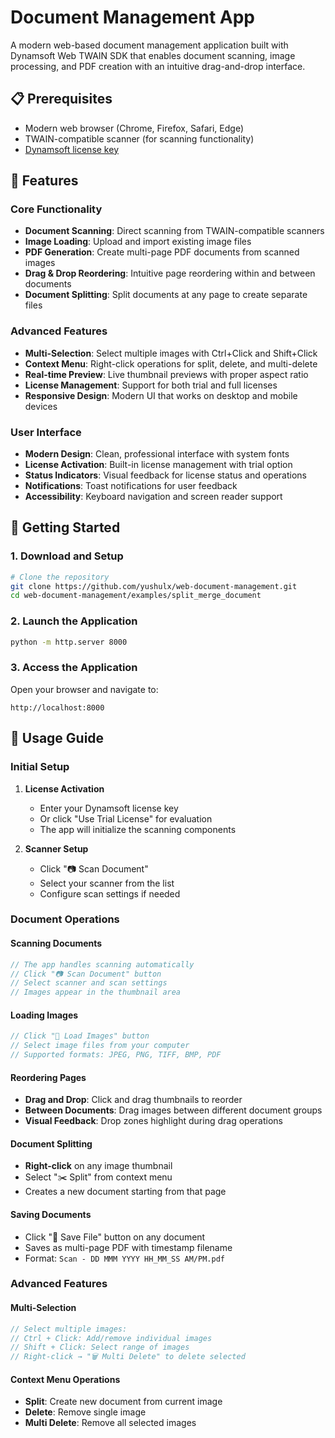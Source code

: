 # Document Management App

A modern web-based document management application built with Dynamsoft Web TWAIN SDK that enables document scanning, image processing, and PDF creation with an intuitive drag-and-drop interface.

## 📋 Prerequisites

- Modern web browser (Chrome, Firefox, Safari, Edge)
- TWAIN-compatible scanner (for scanning functionality)
- [Dynamsoft license key](https://www.dynamsoft.com/customer/license/trialLicense/?product=dcv&package=cross-platform)

## 🚀 Features

### Core Functionality
- **Document Scanning**: Direct scanning from TWAIN-compatible scanners
- **Image Loading**: Upload and import existing image files
- **PDF Generation**: Create multi-page PDF documents from scanned images
- **Drag & Drop Reordering**: Intuitive page reordering within and between documents
- **Document Splitting**: Split documents at any page to create separate files

### Advanced Features
- **Multi-Selection**: Select multiple images with Ctrl+Click and Shift+Click
- **Context Menu**: Right-click operations for split, delete, and multi-delete
- **Real-time Preview**: Live thumbnail previews with proper aspect ratio
- **License Management**: Support for both trial and full licenses
- **Responsive Design**: Modern UI that works on desktop and mobile devices

### User Interface
- **Modern Design**: Clean, professional interface with system fonts
- **License Activation**: Built-in license management with trial option
- **Status Indicators**: Visual feedback for license status and operations
- **Notifications**: Toast notifications for user feedback
- **Accessibility**: Keyboard navigation and screen reader support



## 🚀 Getting Started

### 1. Download and Setup

```bash
# Clone the repository
git clone https://github.com/yushulx/web-document-management.git
cd web-document-management/examples/split_merge_document
```

### 2. Launch the Application

```bash
python -m http.server 8000
```

### 3. Access the Application

Open your browser and navigate to:
```
http://localhost:8000
```

## 🎯 Usage Guide

### Initial Setup

1. **License Activation**
   - Enter your Dynamsoft license key
   - Or click "Use Trial License" for evaluation
   - The app will initialize the scanning components

2. **Scanner Setup**
   - Click "📷 Scan Document" 
   - Select your scanner from the list
   - Configure scan settings if needed

### Document Operations

#### Scanning Documents
```javascript
// The app handles scanning automatically
// Click "📷 Scan Document" button
// Select scanner and scan settings
// Images appear in the thumbnail area
```

#### Loading Images
```javascript
// Click "📁 Load Images" button
// Select image files from your computer
// Supported formats: JPEG, PNG, TIFF, BMP, PDF
```

#### Reordering Pages
- **Drag and Drop**: Click and drag thumbnails to reorder
- **Between Documents**: Drag images between different document groups
- **Visual Feedback**: Drop zones highlight during drag operations

#### Document Splitting
- **Right-click** on any image thumbnail
- Select "✂️ Split" from context menu
- Creates a new document starting from that page

#### Saving Documents
- Click "💾 Save File" button on any document
- Saves as multi-page PDF with timestamp filename
- Format: `Scan - DD MMM YYYY HH_MM_SS AM/PM.pdf`

### Advanced Features

#### Multi-Selection
```javascript
// Select multiple images:
// Ctrl + Click: Add/remove individual images
// Shift + Click: Select range of images
// Right-click → "🗑️ Multi Delete" to delete selected
```

#### Context Menu Operations
- **Split**: Create new document from current image
- **Delete**: Remove single image
- **Multi Delete**: Remove all selected images
